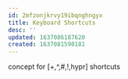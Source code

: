```yaml
---
id: 2mfzonjkrvy19ibqnghngyx
title: Keyboard Shortcuts
desc: ''
updated: 1637086187620
created: 1637081590181
---
```


concept for [+,^,#,!,hypr] shortcuts
